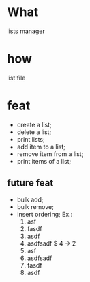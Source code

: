 # What
lists manager

# how
list file

# feat
- create a list;
- delete a list;
- print lists;
- add item to a list;
- remove item from a list;
- print items of a list;

## future feat
- bulk add;
- bulk remove;
- insert ordering;
    Ex.:
    1. asf
    2. fasdf
    3. asdf
    4. asdfsadf
    $ 4 -> 2
    1. asf
    4. asdfsadf
    2. fasdf
    3. asdf

